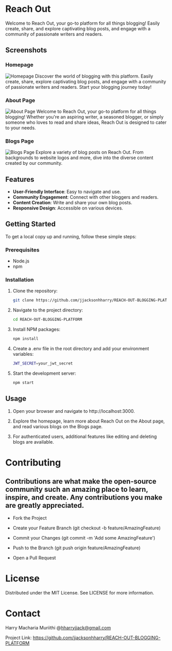 # Reach Out

Welcome to Reach Out, your go-to platform for all things blogging! Easily create, share, and explore captivating blog posts, and engage with a community of passionate writers and readers.

## Screenshots

### Homepage
![Homepage](images\homepage.png)
Discover the world of blogging with this platform. Easily create, share, explore captivating blog posts, and engage with a community of passionate writers and readers. Start your blogging journey today!

### About Page
![About Page](images\about.png)
Welcome to Reach Out, your go-to platform for all things blogging! Whether you're an aspiring writer, a seasoned blogger, or simply someone who loves to read and share ideas, Reach Out is designed to cater to your needs.

### Blogs Page
![Blogs Page](images\blogs.png)
Explore a variety of blog posts on Reach Out. From backgrounds to website logos and more, dive into the diverse content created by our community.

## Features

- **User-Friendly Interface**: Easy to navigate and use.
- **Community Engagement**: Connect with other bloggers and readers.
- **Content Creation**: Write and share your own blog posts.
- **Responsive Design**: Accessible on various devices.

## Getting Started

To get a local copy up and running, follow these simple steps:

### Prerequisites

- Node.js
- npm

### Installation

1. Clone the repository:
   ```sh
   git clone https://github.com/jjacksonhharry/REACH-OUT-BLOGGING-PLATFORM.git

2. Navigate to the project directory:
    ```sh
    cd REACH-OUT-BLOGGING-PLATFORM

3. Install NPM packages:
    ```sh
    npm install

4. Create a .env file in the root directory and add your environment variables:
    ```sh
    JWT_SECRET=your_jwt_secret

5. Start the development server:
    ```sh
    npm start

## Usage

1. Open your browser and navigate to http://localhost:3000.

2. Explore the homepage, learn more about Reach Out on the About page, and read various blogs on the Blogs page.

3. For authenticated users, additional features like editing and deleting blogs are available.

# Contributing

## Contributions are what make the open-source community such an amazing place to learn, inspire, and create. Any contributions you make are greatly appreciated.

- Fork the Project

- Create your Feature Branch (git checkout -b feature/AmazingFeature)

- Commit your Changes (git commit -m 'Add some AmazingFeature')

- Push to the Branch (git push origin feature/AmazingFeature)

- Open a Pull Request

# License

Distributed under the MIT License. See LICENSE for more information.

# Contact

Harry Macharia Muriithi @hharryjjack@gmail.com

Project Link: https://github.com/jjacksonhharry/REACH-OUT-BLOGGING-PLATFORM